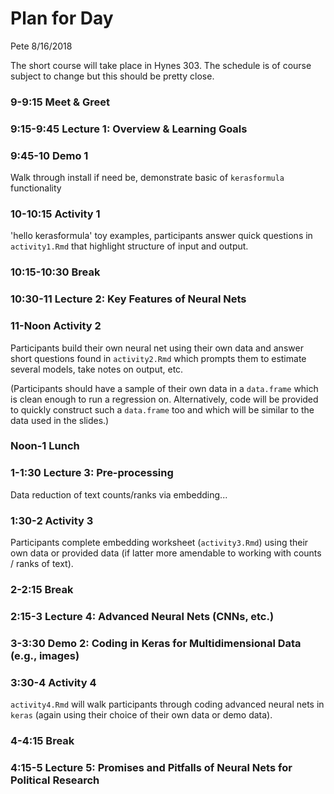 Plan for Day
================
Pete
8/16/2018

The short course will take place in Hynes 303. The schedule is of course subject to change but this should be pretty close.

### 9-9:15 Meet & Greet

### 9:15-9:45 Lecture 1: Overview & Learning Goals

### 9:45-10 Demo 1

Walk through install if need be, demonstrate basic of `kerasformula` functionality

### 10-10:15 Activity 1

'hello kerasformula' toy examples, participants answer quick questions in `activity1.Rmd` that highlight structure of input and output.

### 10:15-10:30 Break

### 10:30-11 Lecture 2: Key Features of Neural Nets

### 11-Noon Activity 2

Participants build their own neural net using their own data and answer short questions found in `activity2.Rmd` which prompts them to estimate several models, take notes on output, etc.

(Participants should have a sample of their own data in a `data.frame` which is clean enough to run a regression on. Alternatively, code will be provided to quickly construct such a `data.frame` too and which will be similar to the data used in the slides.)

### Noon-1 Lunch

### 1-1:30 Lecture 3: Pre-processing

Data reduction of text counts/ranks via embedding...

### 1:30-2 Activity 3

Participants complete embedding worksheet (`activity3.Rmd`) using their own data or provided data (if latter more amendable to working with counts / ranks of text).

### 2-2:15 Break

### 2:15-3 Lecture 4: Advanced Neural Nets (CNNs, etc.)

### 3-3:30 Demo 2: Coding in Keras for Multidimensional Data (e.g., images)

### 3:30-4 Activity 4

`activity4.Rmd` will walk participants through coding advanced neural nets in `keras` (again using their choice of their own data or demo data).

### 4-4:15 Break

### 4:15-5 Lecture 5: Promises and Pitfalls of Neural Nets for Political Research
